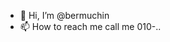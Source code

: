 - 👋 Hi, I’m @bermuchin
- 📫 How to reach me call me 010-..

<!---
bermuchin/bermuchin is a ✨ special ✨ repository because its `README.md` (this file) appears on your GitHub profile.
You can click the Preview link to take a look at your changes.
--->
